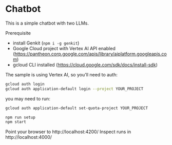 # Chatbot

This is a simple chatbot with two LLMs.

Prerequisite

- install Genkit (`npm i -g genkit`)
- Google Cloud project with Vertex AI API enabled (https://pantheon.corp.google.com/apis/library/aiplatform.googleapis.com)
- gcloud CLI installed (https://cloud.google.com/sdk/docs/install-sdk)

The sample is using Vertex AI, so you'll need to auth:

```bash
gcloud auth login
gcloud auth application-default login --project YOUR_PROJECT
```

you may need to run:

```bash
gcloud auth application-default set-quota-project YOUR_PROJECT
```

```bash
npm run setup
npm start
```

Point your browser to http://localhost:4200/
Inspect runs in http://localhost:4000/
